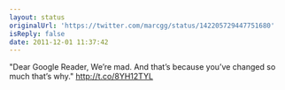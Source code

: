 ```yaml
---
layout: status
originalUrl: 'https://twitter.com/marcgg/status/142205729447751680'
isReply: false
date: 2011-12-01 11:37:42
---
```


"Dear Google Reader, We’re mad. And that’s because you’ve changed so much that’s why." http://t.co/8YH12TYL
